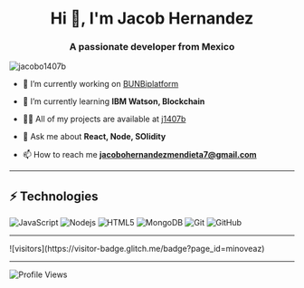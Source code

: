 <h1 align="center">Hi 👋, I'm Jacob Hernandez</h1>
<h3 align="center">A passionate developer from Mexico</h3>

<p align="left"> <img src="https://komarev.com/ghpvc/?username=jacobo1407b" alt="jacobo1407b" /> </p>

- 🔭 I’m currently working on [BUNBiplatform](https://github.com/BUNBi-Blockchain-Business-Intelligence/bunbi-node)

- 🌱 I’m currently learning **IBM Watson‎, Blockchain**

- 👨‍💻 All of my projects are available at [j1407b](https://j1407b.vercel.app)

- 💬 Ask me about **React, Node, SOlidity**

- 📫 How to reach me **jacobohernandezmendieta7@gmail.com**

<hr>

## ⚡ Technologies

![JavaScript](https://img.shields.io/badge/-JavaScript-black?style=flat-square&logo=javascript)
![Nodejs](https://img.shields.io/badge/-Nodejs-black?style=flat-square&logo=Node.js)
![HTML5](https://img.shields.io/badge/-HTML5-E34F26?style=flat-square&logo=html5&logoColor=white)
![MongoDB](https://img.shields.io/badge/-MongoDB-black?style=flat-square&logo=mongodb)
![Git](https://img.shields.io/badge/-Git-black?style=flat-square&logo=git)
![GitHub](https://img.shields.io/badge/-GitHub-181717?style=flat-square&logo=github)


<hr>
![visitors](https://visitor-badge.glitch.me/badge?page_id=minoveaz)

<hr>

<!--START_SECTION:waka-->
![Profile Views](http://img.shields.io/badge/Profile%20Views-106-blue)
